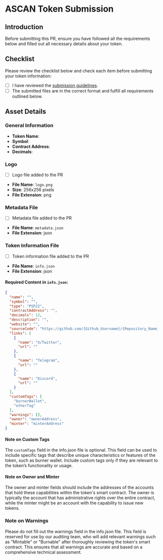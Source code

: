 # ASCAN Token Submission

## Introduction
Before submitting this PR, ensure you have followed all the requirements below and filled out all necessary details about your token.

## Checklist
Please review the checklist below and check each item before submitting your token information:

- [ ] I have reviewed the [submission guidelines](https://www.psplist.xyz/why).
- [ ] The submitted files are in the correct format and fulfill all requirements outlined below.

## Asset Details

### General Information
- **Token Name**: 
- **Symbol**: 
- **Contract Address**: 
- **Decimals**: 

### Logo
- [ ] Logo file added to the PR
- **File Name**: `logo.png`
- **Size**: 256x256 pixels
- **File Extension**: png

### Metadata File
- [ ] Metadata file added to the PR
- **File Name**: `metadata.json`
- **File Extension**: json

### Token Information File
- [ ] Token information file added to the PR
- **File Name**: `info.json`
- **File Extension**: json

#### Required Content in `info.json`:
```json
{
  "name": "",
  "symbol": "",
  "type": "PSP22",
  "contractAddress": "",
  "decimals": 12,
  "description": "",
  "website": "",
  "sourceCode": "https://github.com/{Github_Username}/{Repository_Name}/path/to/contract",
  "links": [
    {
      "name": "X/Twitter",
      "url": ""
    },
    {
      "name": "Telegram",
      "url": ""
    },
    {
      "name": "Discord",
      "url": ""
    }
  ],
  "customTags": [
    "burnerWallet",
    "otherTag"
  ],
  "warnings": [],
  "owner": "ownerAddress",
  "minter": "minterAddress"
}
```

#### Note on Custom Tags
The `customTags` field in the info.json file is optional. This field can be used to include specific tags that describe unique characteristics or features of the token, such as burner wallet. Include custom tags only if they are relevant to the token’s functionality or usage.

#### Note on Owner and Minter
The owner and minter fields should include the addresses of the accounts that hold these capabilities within the token's smart contract. The owner is typically the account that has administrative rights over the entire contract, while the minter might be an account with the capability to issue new tokens.

### Note on Warnings
Please do not fill out the warnings field in the info.json file. This field is reserved for use by our auditing team, who will add relevant warnings such as "Mintable" or "Burnable" after thoroughly reviewing the token's smart contract. This ensures that all warnings are accurate and based on a comprehensive technical assessment.
